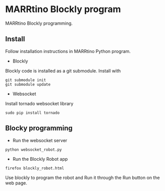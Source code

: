 # MARRtino Blockly program #

MARRtino Blockly programming.

## Install ##

Follow installation instructions in MARRtino Python program.

* Blockly

Blockly code is installed as a git submodule. Install with

```
git submodule init
git submodule update

```

* Websocket 

Install tornado websocket library

```
sudo pip install tornado
```


## Blocky programming ##

* Run the websocket server

```
python websocket_robot.py
```

* Run the Blockly Robot app

```
firefox blockly_robot.html
```

Use blockly to program the robot and Run it through the Run button on the web page.


